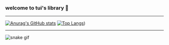 ### welcome to tui's library 🐸
---

[![Anurag's GitHub stats](https://github-readme-stats.vercel.app/api?username=tuisapo&show_icons=true&theme=dracula&count_private=true&title_color=a7dbb5&border_color=#000000)](https://github.com/tuisapo)    [![Top Langs](https://github-readme-stats.vercel.app/api/top-langs/?username=tuisapo&layout=compact&count_private=false)](https://github.com/tuisapo))

---

![snake gif](https://github.com/tuisapo/tuisapo/blob/output/github-contribution-grid-snake.svg)
